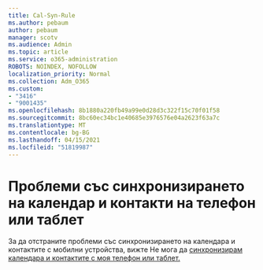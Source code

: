 ```yaml
---
title: Cal-Syn-Rule
ms.author: pebaum
author: pebaum
manager: scotv
ms.audience: Admin
ms.topic: article
ms.service: o365-administration
ROBOTS: NOINDEX, NOFOLLOW
localization_priority: Normal
ms.collection: Adm_O365
ms.custom:
- "3416"
- "9001435"
ms.openlocfilehash: 8b1880a220fb49a99e0d28d3c322f15c70f01f58
ms.sourcegitcommit: 8bc60ec34bc1e40685e3976576e04a2623f63a7c
ms.translationtype: MT
ms.contentlocale: bg-BG
ms.lasthandoff: 04/15/2021
ms.locfileid: "51819987"
---
```

# <a name="problems-syncing-calendar-and-contacts-on-phone-or-tablet"></a>Проблеми със синхронизирането на календар и контакти на телефон или таблет

За да отстраните проблеми със синхронизирането на календара и контактите с мобилни устройства, вижте Не мога да [синхронизирам календара и контактите с моя телефон или таблет.](https://support.office.com/article/can-t-sync-calendar-and-contacts-with-my-phone-or-tablet-8479d764-b9f5-4fff-ba88-edd7c265df9f)